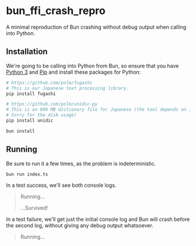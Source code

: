# bun_ffi_crash_repro

A minimal reproduction of Bun crashing without debug output when calling into Python.

## Installation

We're going to be calling into Python from Bun, so ensure that you have [Python 3](https://wiki.python.org/moin/BeginnersGuide/Download) and [Pip](https://pip.pypa.io/en/stable/) and install these packages for Python:

```bash
# https://github.com/polm/fugashi
# This is our Japanese text processing library.
pip install fugashi

# https://github.com/polm/unidic-py
# This is an 800 MB dictionary file for Japanese (the tool depends on it).
# Sorry for the disk usage!
pip install unidic

bun install
```

## Running

Be sure to run it a few times, as the problem is indeterministic.

```bash
bun run index.ts
```

In a test success, we'll see both console logs.

> Running…
>
> …Survived!


In a test failure, we'll get just the initial console log and Bun will crash before the second log, without giving any debug output whatsoever.

> Running…
